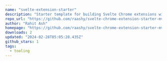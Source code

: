 ```yaml
---
name: "svelte-extension-starter"
description: "Starter template for building Svelte Chrome extensions with Manifest V3."
repo_url: "https://github.com/raashy/svelte-chrome-extension-starter-mv3"
author: "Rahit Ash"
homepage: "https://github.com/raashy/svelte-chrome-extension-starter-mv3"
downloads: 2
updated: "2024-02-28T05:05:28.435Z"
github_stars: 1
tags: 
  - tooling
---
```

